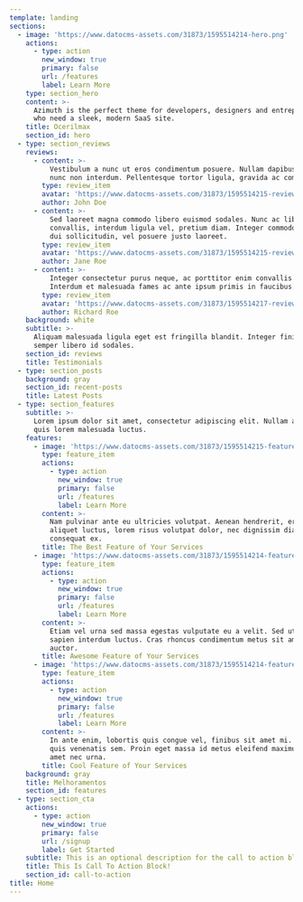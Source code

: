 ```yaml
---
template: landing
sections:
  - image: 'https://www.datocms-assets.com/31873/1595514214-hero.png'
    actions:
      - type: action
        new_window: true
        primary: false
        url: /features
        label: Learn More
    type: section_hero
    content: >-
      Azimuth is the perfect theme for developers, designers and entrepreneurs
      who need a sleek, modern SaaS site. 
    title: Ocerilmax
    section_id: hero
  - type: section_reviews
    reviews:
      - content: >-
          Vestibulum a nunc ut eros condimentum posuere. Nullam dapibus quis
          nunc non interdum. Pellentesque tortor ligula, gravida ac commodo eu.
        type: review_item
        avatar: 'https://www.datocms-assets.com/31873/1595514215-review1.jpg'
        author: John Doe
      - content: >-
          Sed laoreet magna commodo libero euismod sodales. Nunc ac libero
          convallis, interdum ligula vel, pretium diam. Integer commodo sem at
          dui sollicitudin, vel posuere justo laoreet.
        type: review_item
        avatar: 'https://www.datocms-assets.com/31873/1595514215-review2.jpg'
        author: Jane Roe
      - content: >-
          Integer consectetur purus neque, ac porttitor enim convallis vitae.
          Interdum et malesuada fames ac ante ipsum primis in faucibus.
        type: review_item
        avatar: 'https://www.datocms-assets.com/31873/1595514217-review3.jpg'
        author: Richard Roe
    background: white
    subtitle: >-
      Aliquam malesuada ligula eget est fringilla blandit. Integer finibus
      semper libero id sodales. 
    section_id: reviews
    title: Testimonials
  - type: section_posts
    background: gray
    section_id: recent-posts
    title: Latest Posts
  - type: section_features
    subtitle: >-
      Lorem ipsum dolor sit amet, consectetur adipiscing elit. Nullam a metus
      quis lorem malesuada luctus.
    features:
      - image: 'https://www.datocms-assets.com/31873/1595514215-feature1.png'
        type: feature_item
        actions:
          - type: action
            new_window: true
            primary: false
            url: /features
            label: Learn More
        content: >-
          Nam pulvinar ante eu ultricies volutpat. Aenean hendrerit, eros sed
          aliquet luctus, lorem risus volutpat dolor, nec dignissim diam neque
          consequat ex.
        title: The Best Feature of Your Services
      - image: 'https://www.datocms-assets.com/31873/1595514214-feature2.png'
        type: feature_item
        actions:
          - type: action
            new_window: true
            primary: false
            url: /features
            label: Learn More
        content: >-
          Etiam vel urna sed massa egestas vulputate eu a velit. Sed ut nisl nec
          sapien interdum luctus. Cras rhoncus condimentum metus sit amet
          auctor.
        title: Awesome Feature of Your Services
      - image: 'https://www.datocms-assets.com/31873/1595514214-feature3.png'
        type: feature_item
        actions:
          - type: action
            new_window: true
            primary: false
            url: /features
            label: Learn More
        content: >-
          In ante enim, lobortis quis congue vel, finibus sit amet mi. Aenean
          quis venenatis sem. Proin eget massa id metus eleifend maximus sit
          amet nec urna.
        title: Cool Feature of Your Services
    background: gray
    title: Melhoramentos
    section_id: features
  - type: section_cta
    actions:
      - type: action
        new_window: true
        primary: false
        url: /signup
        label: Get Started
    subtitle: This is an optional description for the call to action block.
    title: This Is Call To Action Block!
    section_id: call-to-action
title: Home
---
```

